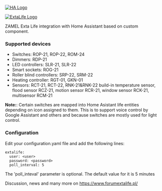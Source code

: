 [![HA Logo](https://scontent.fktw1-1.fna.fbcdn.net/v/t1.0-1/p200x200/13716247_293102314376608_8339330921854655254_n.jpg?_nc_cat=100&_nc_oc=AQnH7sYMCuQvmY3sulW-DORlpsbJIJTAzxHJWx8QwSnngdBRlBf8SS3ZF2K7VBhVoIw&_nc_ht=scontent.fktw1-1.fna&oh=6214dc5c17f7ede8c5b0ece345627bb3&oe=5E8CD2CE)](https://www.forumextalife.pl/)

[![ExtaLife Logo](https://extalife.pl/wp-content/themes/wi/images/logo.png)](https://www.forumextalife.pl/) 

ZAMEL Exta Life integration with Home Assistant based on custom component.
### Supported devices
* Switches: ROP-21, ROP-22, ROM-24
* Dimmers: RDP-21
* LED controllers: SLR-21, SLR-22
* Smart sockets: ROG-21
* Roller blind controllers: SRP-22, SRM-22
* Heating controller: RGT-01, GKN-01
* Sensors: RCT-21, RCT-22, RNK-21&RNK-22 build-in temperature sensor, flood sensor RCZ-21, motion sensor RCR-21, window sensor RCK-21, multisensor RCM-21

**Note:**: Certain switches are mapped into Home Asistant life entities depending on icon assigned to them. This is to support voice control by Google Assistant and others and because switches are mostly used for light control.
### Configuration
Edit your configuration.yaml file and add the following lines:

    extalife:
      user: <user>
      password: <password>
      poll_interval: 5
The 'poll_inteval' parameter is optional. The default value for it is 5 minutes

Discussion, news and many more on https://www.forumextalife.pl/


